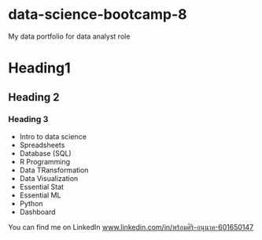 # data-science-bootcamp-8
My data portfolio for data analyst role

# Heading1

## Heading 2

### Heading 3
- Intro to data science
- Spreadsheets
- Database (SQL)
- R Programming
- Data TRansformation
- Data Visualization
- Essential Stat
- Essential ML
- Python
- Dashboard

You can find me on LinkedIn www.linkedin.com/in/พร้อมศิริ-อนุนาค-601650147
